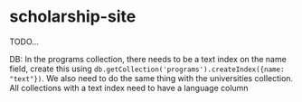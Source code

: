 # scholarship-site
TODO...

DB:
In the programs collection, there needs to be a text index on the name field, create this using `db.getCollection('programs').createIndex({name: "text"})`.
We also need to do the same thing with the universities collection.
All collections with a text index need to have a language column
